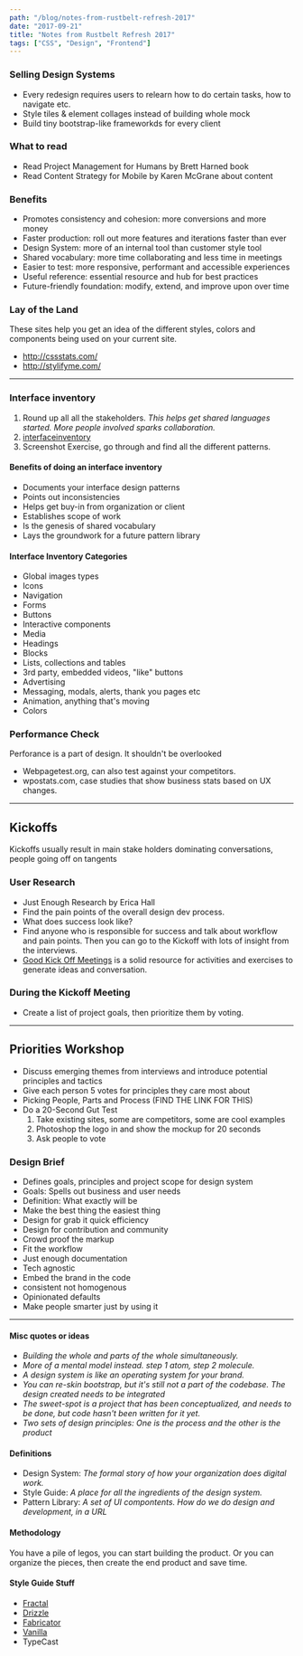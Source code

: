 ```yaml
---
path: "/blog/notes-from-rustbelt-refresh-2017"
date: "2017-09-21"
title: "Notes from Rustbelt Refresh 2017"
tags: ["CSS", "Design", "Frontend"]
---
```


### Selling Design Systems
- Every redesign requires users to relearn how to do certain tasks, how to navigate etc.
- Style tiles & element collages instead of building whole mock
- Build tiny bootstrap-like frameworkds for every client

### What to read
- Read Project Management for Humans by Brett Harned book
- Read Content Strategy for Mobile by Karen McGrane about content

### Benefits
- Promotes consistency and cohesion: more conversions and more money
- Faster production: roll out more features and iterations faster than ever
- Design System:  more of an internal tool than customer style tool
- Shared vocabulary: more time collaborating and less time in meetings
- Easier to test: more responsive, performant and accessible experiences
- Useful reference: essential resource and hub for best practices
- Future-friendly foundation: modify, extend, and improve upon over time

### Lay of the Land
These sites help you get an idea of the different styles, colors and components being used on your current site.
- http://cssstats.com/
- http://stylifyme.com/

---

### Interface inventory
1. Round up all all the stakeholders. _This helps get shared languages started. More people involved sparks collaboration._
2. [interfaceinventory]('bit.ly/interfaceinventory')
3. Screenshot Exercise, go through and find all the different patterns.

#### Benefits of doing an interface inventory
- Documents your interface design patterns
- Points out inconsistencies
- Helps get buy-in from organization or client
- Establishes scope of work
- Is the genesis of shared vocabulary
- Lays the groundwork for a future pattern library

#### Interface Inventory Categories
- Global images types
- Icons
- Navigation
- Forms
- Buttons
- Interactive components
- Media
- Headings
- Blocks
- Lists, collections and tables
- 3rd party, embedded videos, "like" buttons
- Advertising
- Messaging, modals, alerts, thank you pages etc
- Animation, anything that's moving
- Colors

### Performance Check
Perforance is a part of design. It shouldn't be overlooked
- Webpagetest.org, can also test against your competitors.
- wpostats.com, case studies that show business stats based on UX changes.


---


## Kickoffs
Kickoffs usually result in main stake holders dominating conversations, people going off on tangents

### User Research
- Just Enough Research by Erica Hall
- Find the pain points of the overall design dev process.
- What does success look like?
- Find anyone who is responsible for success and talk about workflow and pain points. Then you can go to the Kickoff with lots of insight from the interviews.
- [Good Kick Off Meetings](http://goodkickoffmeetings.com/) is a solid resource for activities and exercises to generate ideas and conversation.


### During the Kickoff Meeting
- Create a list of project goals, then prioritize them by voting.


---


## Priorities Workshop
- Discuss emerging themes from interviews and introduce potential principles and tactics
- Give each person 5 votes for principles they care most about
- Picking People, Parts and Process (FIND THE LINK FOR THIS)
- Do a 20-Second Gut Test
  1. Take existing sites, some are competitors, some are cool examples
  2. Photoshop the logo in and show the mockup for 20 seconds
  3. Ask people to vote

### Design Brief
- Defines goals, principles and project scope for design system
- Goals: Spells out business and user needs
- Definition: What exactly will be
- Make the best thing the easiest thing
- Design for grab it quick efficiency
- Design for contribution and community
- Crowd proof the markup
- Fit the workflow
- Just enough documentation
- Tech agnostic
- Embed the brand in the code
- consistent not homogenous
- Opinionated defaults
- Make people smarter just by using it


---


#### Misc quotes or ideas
- _Building the whole and parts of the whole simultaneously._
- _More of a mental model instead. step 1 atom, step 2 molecule._
- _A design system is like an operating system for your brand._
- _You can re-skin bootstrap, but it's still not a part of the codebase. The design created needs to be integrated_
- _The sweet-spot is a project that has been conceptualized, and needs to be done, but code hasn't been written for it yet._
- _Two sets of design principles: One is the process and the other is the product_

#### Definitions
- Design System: _The formal story of how your organization does digital work._
- Style Guide: _A place for all the ingredients of the design system._
- Pattern Library: _A set of UI compontents. How do we do design and development, in a URL_

#### Methodology
You have a pile of legos, you can start building the product. Or you can organize the pieces, then create the end product and save time.

#### Style Guide Stuff
- [Fractal](https://fractal.build/)
- [Drizzle](https://cloudfour.com/thinks/introducing-drizzle/)
- [Fabricator](https://fbrctr.github.io/)
- [Vanilla](https://vanillaframework.io/)
- TypeCast
